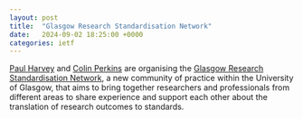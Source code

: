 ```yaml
---
layout: post
title:  "Glasgow Research Standardisation Network"
date:   2024-09-02 18:25:00 +0000
categories: ietf
---
```


[Paul Harvey](https://www.gla.ac.uk/schools/computing/staff/paulharvey/)
and [Colin Perkins](https://csperkins.org/) are organising the [Glasgow
Research Standardisation Network](https://glasgow-rsn.github.io), a new
community of practice within the University of Glasgow, that aims to bring
together researchers and professionals from different areas to share
experience and support each other about the translation of research
outcomes to standards.

